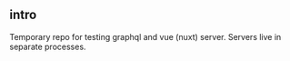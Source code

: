 ## intro
Temporary repo for testing graphql and vue (nuxt) server. Servers live in separate processes.